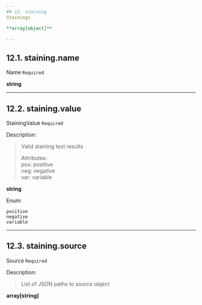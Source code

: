```yaml
---
## 12. staining
Stainings  

**array[object]**

---
```

## 12.1. staining.name
Name  `Required`

**string**

---
## 12.2. staining.value
StainingValue  `Required`

Description:
> Valid staining test results  
>
> Attributes:  
>     pos: positive  
>     neg: negative  
>     var: variable  

**string**

Enum:

	positive
	negative
	variable

---
## 12.3. staining.source
Source  `Required`

Description:
> List of JSON paths to source object  

**array[string]**
